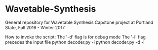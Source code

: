 # Wavetable-Synthesis
General repository for Wavetable Synthesis Capstone project at Portland State, Fall 2016 - Winter 2017

How to invoke the script:
The '-d' flag is for debug mode
The '-i' flag precedes the input file
python decoder.py -i <soundfont>
python decoder.py -d -i <soundfont>
